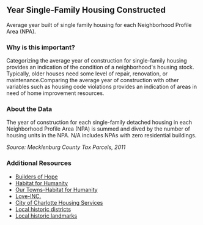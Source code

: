 ## Year Single-Family Housing Constructed
Average year built of single family housing for each Neighborhood Profile Area (NPA).

### Why is this important?
Categorizing the average year of construction for single-family housing provides an indication of the condition of a neighborhood's housing stock.  Typically, older houses need some level of repair, renovation, or maintenance.Comparing the average year of construction with other variables such as housing code violations provides an indication of areas in need of home improvement resources.

### About the Data
The year of construction for each single-family detached housing in each Neighborhood Profile Area (NPA) is summed and dived by the number of housing units in the NPA. N/A includes NPAs with zero residential buildings.

_Source: Mecklenburg County Tax Parcels, 2011_

### Additional Resources
+ [Builders of Hope](http://www.buildersofhope.org/)
+ [Habitat for Humanity](http://www.habitatcharlotte.org/)
+ [Our Towns-Habitat for Humanity](http://www.ourtownshabitat.org/our_towns_habitat_for_humanity.html)
+ [Love-INC.](http://www.loveinc-charlotte.org/service-overview.htm)
+ [City of Charlotte Housing Services](http://charmeck.org/city/charlotte/nbs/housing/Pages/CityHousingPrograms.aspx)
+ [Local historic districts](http://charmeck.org/CITY/CHARLOTTE/PLANNING/HISTORICDISTRICTS/Pages/Home.aspx)
+ [Local historic landmarks](http://www.cmhpf.org/)
